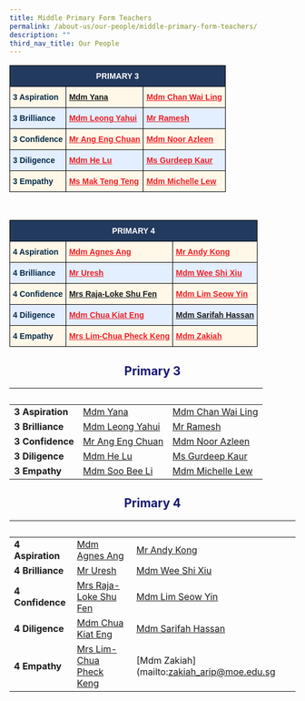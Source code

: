 ```yaml
---
title: Middle Primary Form Teachers
permalink: /about-us/our-people/middle-primary-form-teachers/
description: ""
third_nav_title: Our People
---
```

<style type="text/css">
.tg  {border-collapse:collapse;border-spacing:0;}
.tg td{border-color:black;border-style:solid;border-width:1px;font-family:Arial, sans-serif;font-size:14px;
  overflow:hidden;padding:10px 5px;word-break:normal;}
.tg th{border-color:black;border-style:solid;border-width:1px;font-family:Arial, sans-serif;font-size:14px;
  font-weight:normal;overflow:hidden;padding:10px 5px;word-break:normal;}
.tg .tg-eem5{background-color:#FFF8E8;color:#EC1F26;font-weight:bold;text-align:left;text-decoration:underline;vertical-align:top}
.tg .tg-91ac{background-color:#E3EEFF;color:#042847;font-weight:bold;text-align:left;vertical-align:top}
.tg .tg-4q2c{background-color:#E3EEFF;color:#EC1F26;font-weight:bold;text-align:left;text-decoration:underline;vertical-align:top}
.tg .tg-gcor{background-color:#223A5E;color:#FFF;font-weight:bold;text-align:center;vertical-align:top}
.tg .tg-ha5v{background-color:#FFF8E8;color:#042847;font-weight:bold;text-align:left;vertical-align:top}
</style>
<table class="tg">
<thead>
  <tr>
    <th class="tg-gcor" colspan="3">PRIMARY 3</th>
  </tr>
</thead>
<tbody>
  <tr>
    <td class="tg-ha5v">3 Aspiration</td>
    <td class="tg-eem5"><a href="mailto:yana_yaacob@moe.edu.sg">Mdm Yana</a></td>
    <td class="tg-eem5"><a href="mailto:chan_wai_ling@moe.edu.sg"><span style="text-decoration:underline;color:#EC1F26">Mdm Chan Wai Ling</span></a></td>
  </tr>
  <tr>
    <td class="tg-91ac">3 Brilliance</td>
    <td class="tg-4q2c"><a href="mailto:leong_yahui@moe.edu.sg"><span style="text-decoration:underline;color:#EC1F26">Mdm Leong Yahui</span></a></td>
    <td class="tg-4q2c"><a href="mailto:ramesh_ramiya@moe.edu.sg"><span style="text-decoration:underline;color:#EC1F26">Mr Ramesh</span></a></td>
  </tr>
  <tr>
    <td class="tg-ha5v">3 Confidence</td>
    <td class="tg-eem5"><a href="mailto:ang_eng_chuan@moe.edu.sg"><span style="text-decoration:underline;color:#EC1F26">Mr Ang Eng Chuan</span></a></td>
    <td class="tg-eem5"><a href="mailto:noor_azleen_sarbini@moe.edu.sg"><span style="text-decoration:underline;color:#EC1F26">Mdm Noor Azleen</span></a></td>
  </tr>
  <tr>
    <td class="tg-91ac">3 Diligence</td>
    <td class="tg-4q2c"><a href="mailto:he_lu@moe.edu.sg"><span style="text-decoration:underline;color:#EC1F26">Mdm He Lu</span></a></td>
    <td class="tg-4q2c"><a href="mailto:gurdeep_kaur_gurnam_singh@moe.edu.sg"><span style="text-decoration:underline;color:#EC1F26">Ms Gurdeep Kaur</span></a></td>
  </tr>
  <tr>
    <td class="tg-ha5v">3 Empathy</td>
    <td class="tg-eem5"><a href="mailto:mak_teng_teng@moe.edu.sg"><span style="text-decoration:underline;color:#EC1F26">Ms Mak Teng Teng</span></a></td>
    <td class="tg-eem5"><a href="mailto:lew_yee_loo_michelle@moe.edu.sg"><span style="text-decoration:underline;color:#EC1F26">Mdm Michelle Lew</span></a></td>
  </tr>
</tbody>
</table>

<br>

<style type="text/css">
.tg  {border-collapse:collapse;border-spacing:0;}
.tg td{border-color:black;border-style:solid;border-width:1px;font-family:Arial, sans-serif;font-size:14px;
  overflow:hidden;padding:10px 5px;word-break:normal;}
.tg th{border-color:black;border-style:solid;border-width:1px;font-family:Arial, sans-serif;font-size:14px;
  font-weight:normal;overflow:hidden;padding:10px 5px;word-break:normal;}
.tg .tg-eem5{background-color:#FFF8E8;color:#EC1F26;font-weight:bold;text-align:left;text-decoration:underline;vertical-align:top}
.tg .tg-91ac{background-color:#E3EEFF;color:#042847;font-weight:bold;text-align:left;vertical-align:top}
.tg .tg-4q2c{background-color:#E3EEFF;color:#EC1F26;font-weight:bold;text-align:left;text-decoration:underline;vertical-align:top}
.tg .tg-gcor{background-color:#223A5E;color:#FFF;font-weight:bold;text-align:center;vertical-align:top}
.tg .tg-ha5v{background-color:#FFF8E8;color:#042847;font-weight:bold;text-align:left;vertical-align:top}
</style>
<table class="tg">
<thead>
  <tr>
    <th class="tg-gcor" colspan="3">PRIMARY 4</th>
  </tr>
</thead>
<tbody>
  <tr>
    <td class="tg-ha5v">4 Aspiration</td>
    <td class="tg-eem5"><a href="mailto:agnes_ang_chian_geok@moe.edu.sg"><span style="text-decoration:underline;color:#EC1F26">Mdm Agnes Ang</span></a></td>
    <td class="tg-eem5"><a href="mailto:kong_wai_leong@moe.edu.sg"><span style="text-decoration:underline;color:#EC1F26">Mr Andy Kong</span></a></td>
  </tr>
  <tr>
    <td class="tg-91ac">4 Brilliance</td>
    <td class="tg-4q2c"><a href="mailto:uresh_s_kandasamy@moe.edu.sg"><span style="text-decoration:underline;color:#EC1F26">Mr Uresh</span></a></td>
    <td class="tg-4q2c"><a href="mailto:wee_shi_xiu@moe.edu.sg"><span style="text-decoration:underline;color:#EC1F26">Mdm Wee Shi Xiu</span></a></td>
  </tr>
  <tr>
    <td class="tg-ha5v">4 Confidence</td>
    <td class="tg-eem5"><a href="mailto:Loke_SHU_FEN@moe.edu.sg">Mrs Raja-Loke Shu Fen</a><br></td>
    <td class="tg-eem5"><a href="mailto:lim_seow_yin@moe.edu.sg"><span style="text-decoration:underline;color:#EC1F26">Mdm Lim Seow Yin</span></a></td>
  </tr>
  <tr>
    <td class="tg-91ac">4 Diligence</td>
    <td class="tg-4q2c"><a href="mailto:chua_kiat_eng@moe.edu.sg"><span style="text-decoration:underline;color:#EC1F26">Mdm Chua Kiat Eng</span></a></td>
    <td class="tg-4q2c"><a href="mailto:sarifah_hassan@moe.edu.sg">Mdm Sarifah Hassan</a></td>
  </tr>
  <tr>
    <td class="tg-ha5v">4 Empathy </td>
    <td class="tg-eem5"><a href="mailto:chua_pheck_keng@moe.edu.sg"><span style="text-decoration:underline;color:#EC1F26">Mrs Lim-Chua Pheck Keng</span></a></td>
    <td class="tg-eem5"><a href="mailto:zakiah_arip@moe.edu.sg"><span style="text-decoration:underline;color:#EC1F26">Mdm Zakiah</span></a></td>
  </tr>
</tbody>
</table>
<h2 style="color:midnightblue; text-align:center;">Primary 3</h2>

|&nbsp; |&nbsp; |&nbsp;|
| -------- | -------- | -------- |
|<strong>3 Aspiration</strong>|[Mdm Yana](mailto:yana_yaacob@moe.edu.sg)|[Mdm Chan Wai Ling](mailto:chan_wai_ling@moe.edu.sg)|
|<strong>3 Brilliance</strong>|[Mdm Leong Yahui](mailto:leong_yahui@moe.edu.sg)|[Mr Ramesh](mailto:ramesh_ramiya@moe.edu.sg)|
|<strong>3 Confidence</strong>|[Mr Ang Eng Chuan](mailto:ang_eng_chuan@moe.edu.sg)|[Mdm Noor Azleen](mailto:noor_azleen_sarbini@moe.edu.sg)|
|<strong>3 Diligence</strong>|[Mdm He Lu](mailto:he_lu@moe.edu.sg)|[Ms Gurdeep Kaur](mailto:gurdeep.kaur_gurnam_singh@moe.edu.sg)|
|<strong>3 Empathy</strong>|[Mdm Soo Bee Li](mailto:soo_bee_li@moe.edu.sg)|[Mdm Michelle Lew](mailto:lew_yee_loo_michelle@moe.edu.sg)|

<h2 style="color:midnightblue; text-align:center;">Primary 4</h2>

|&nbsp; |&nbsp; |&nbsp;|
| -------- | -------- | -------- |
|<strong>4 Aspiration</strong>|[Mdm Agnes Ang](mailto:agnes_ang_chian_geok@moe.edu.sg)|[Mr Andy Kong](mailto:kong_wai_leong@moe.edu.sg)|
|<strong>4 Brilliance</strong>|[Mr Uresh](mailto:uresh_s_kandasamy@moe.edu.sg)|[Mdm Wee Shi Xiu](mailto:wee_shi_xiu@moe.edu.sg)|
|<strong>4 Confidence</strong>|[Mrs Raja-Loke Shu Fen](mailto:loke_shu_fen@moe.edu.sg)|[Mdm Lim Seow Yin](mailto:lim_seow_yin@moe.edu.sg)|
|<strong>4 Diligence</strong>|[Mdm Chua Kiat Eng](mailto:chua_kiat_eng@moe.edu.sg)|[Mdm Sarifah Hassan](mailto:sarifah.hassan@moe.edu.sg)||
|<strong>4 Empathy</strong>|[Mrs Lim-Chua Pheck Keng](mailto:chua_pheck_keng@moe.edu.sg)|[Mdm Zakiah](mailto:zakiah_arip@moe.edu.sg|